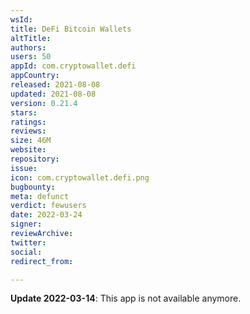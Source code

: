 ```yaml
---
wsId: 
title: DeFi Bitcoin Wallets
altTitle: 
authors: 
users: 50
appId: com.cryptowallet.defi
appCountry: 
released: 2021-08-08
updated: 2021-08-08
version: 0.21.4
stars: 
ratings: 
reviews: 
size: 46M
website: 
repository: 
issue: 
icon: com.cryptowallet.defi.png
bugbounty: 
meta: defunct
verdict: fewusers
date: 2022-03-24
signer: 
reviewArchive: 
twitter: 
social: 
redirect_from: 

---
```


**Update 2022-03-14**: This app is not available anymore.

